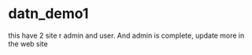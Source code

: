 # datn_demo1
this have 2 site r admin  and user. And admin is complete, update more in the web site
